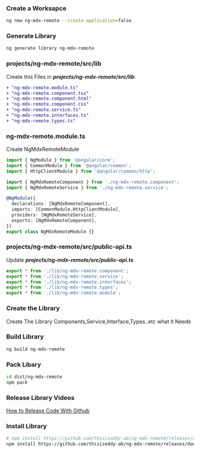 ### Create a Worksapce

```bash
ng new ng-mdx-remote --create-application=false
```
### Generate Library

```bash
ng generate library ng-mdx-remote
```

### projects/ng-mdx-remote/src/lib

Create this Files in ***projects/ng-mdx-remote/src/lib***:

```diff
+ "ng-mdx-remote.module.ts"
+ "ng-mdx-remote.component.tsx"
+ "ng-mdx-remote.component.html"
+ "ng-mdx-remote.component.css"
+ "ng-mdx-remote.service.ts"
+ "ng-mdx-remote.interfaces.ts"
+ "ng-mdx-remote.types.ts"
```

### ng-mdx-remote.module.ts

Create NgMdxRemoteModule

```typescript
import { NgModule } from '@angular/core';
import { CommonModule } from '@angular/common';
import { HttpClientModule } from '@angular/common/http';

import { NgMdxRemoteComponent } from './ng-mdx-remote.component';
import { NgMdxRemoteService } from './ng-mdx-remote.service';

@NgModule({
  declarations: [NgMdxRemoteComponent],
  imports: [CommonModule,HttpClientModule],
  providers: [NgMdxRemoteService],
  exports: [NgMdxRemoteComponent],
})
export class NgMdxRemoteModule {}
```

### projects/ng-mdx-remote/src/public-api.ts

Update ***projects/ng-mdx-remote/src/public-api.ts***

```typescript
export * from './lib/ng-mdx-remote.component';
export * from './lib/ng-mdx-remote.service';
export * from './lib/ng-mdx-remote.interfaces';
export * from './lib/ng-mdx-remote.types';
export * from './lib/ng-mdx-remote.module';
```
### Create the Library

Create The Library Components,Service,Interface,Types..etc what it Needs

### Build Library

```bash
ng build ng-mdx-remote
```
### Pack Libary

```bash
cd dist/ng-mdx-remote
npm pack
```

### Release Library Videos 

[How to Release Code With Github](https://www.youtube.com/watch?v=Ob9llA_QhQY)
 
### Install Library

```bash
# npm install https://github.com/thisiseddy-ab/ng-mdx-remote/releases/download/tag-name/file-name.tgz
npm install https://github.com/thisiseddy-ab/ng-mdx-remote/releases/download/v0.0.1/ng-mdx-remote-0.0.1.tgz
```
